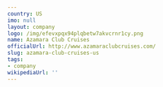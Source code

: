 ```yaml
---
country: US
imo: null
layout: company
logo: /img/efevxpqx94plqbetw7akvcrnr1cy.png
name: Azamara Club Cruises
officialUrl: http://www.azamaraclubcruises.com/
slug: azamara-club-cruises-us
tags:
- company
wikipediaUrl: ''
---
```

